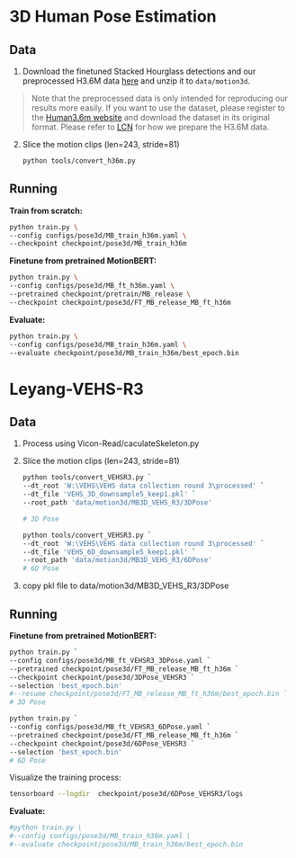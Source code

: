 # 3D Human Pose Estimation

## Data

1. Download the finetuned Stacked Hourglass detections and our preprocessed H3.6M data [here](https://1drv.ms/u/s!AvAdh0LSjEOlgU7BuUZcyafu8kzc?e=vobkjZ) and unzip it to `data/motion3d`.

  > Note that the preprocessed data is only intended for reproducing our results more easily. If you want to use the dataset, please register to the [Human3.6m website](http://vision.imar.ro/human3.6m/) and download the dataset in its original format. Please refer to [LCN](https://github.com/CHUNYUWANG/lcn-pose#data) for how we prepare the H3.6M data.

2. Slice the motion clips (len=243, stride=81)

   ```bash
   python tools/convert_h36m.py
   ```

## Running

**Train from scratch:**

```bash
python train.py \
--config configs/pose3d/MB_train_h36m.yaml \
--checkpoint checkpoint/pose3d/MB_train_h36m
```

**Finetune from pretrained MotionBERT:**

```bash
python train.py \
--config configs/pose3d/MB_ft_h36m.yaml \
--pretrained checkpoint/pretrain/MB_release \
--checkpoint checkpoint/pose3d/FT_MB_release_MB_ft_h36m
```

**Evaluate:**

```bash
python train.py \
--config configs/pose3d/MB_train_h36m.yaml \
--evaluate checkpoint/pose3d/MB_train_h36m/best_epoch.bin         
```

# Leyang-VEHS-R3

## Data

1. Process using Vicon-Read/caculateSkeleton.py
2. Slice the motion clips (len=243, stride=81)

   ```bash
   python tools/convert_VEHSR3.py `
   --dt_root 'W:\VEHS\VEHS data collection round 3\processed' `
   --dt_file 'VEHS_3D_downsample5_keep1.pkl' `
   --root_path 'data/motion3d/MB3D_VEHS_R3/3DPose'
   
   # 3D Pose
   ```
   ```bash
   python tools/convert_VEHSR3.py `
   --dt_root 'W:\VEHS\VEHS data collection round 3\processed' `
   --dt_file 'VEHS_6D_downsample5_keep1.pkl' `
   --root_path 'data/motion3d/MB3D_VEHS_R3/6DPose'
   # 6D Pose
   ```
3. copy pkl file to data/motion3d/MB3D_VEHS_R3/3DPose

## Running



**Finetune from pretrained MotionBERT:**

```bash
python train.py `
--config configs/pose3d/MB_ft_VEHSR3_3DPose.yaml `
--pretrained checkpoint/pose3d/FT_MB_release_MB_ft_h36m `
--checkpoint checkpoint/pose3d/3DPose_VEHSR3 `
--selection 'best_epoch.bin' 
#--resume checkpoint/pose3d/FT_MB_release_MB_ft_h36m/best_epoch.bin `
# 3D Pose
```

```bash
python train.py `
--config configs/pose3d/MB_ft_VEHSR3_6DPose.yaml `
--pretrained checkpoint/pose3d/FT_MB_release_MB_ft_h36m `
--checkpoint checkpoint/pose3d/6DPose_VEHSR3 `
--selection 'best_epoch.bin' 
# 6D Pose
```

Visualize the training process:
```bash
tensorboard --logdir  checkpoint/pose3d/6DPose_VEHSR3/logs
```

**Evaluate:**

```bash
#python train.py \
#--config configs/pose3d/MB_train_h36m.yaml \
#--evaluate checkpoint/pose3d/MB_train_h36m/best_epoch.bin      
```








